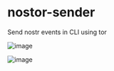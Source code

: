 # nostor-sender
 Send nostr events in CLI using tor
 
 
![image](https://user-images.githubusercontent.com/120996278/214901058-f4eccc4a-f9f5-4806-8869-94c6d6741554.png)

![image](https://user-images.githubusercontent.com/120996278/214901178-171611f2-5bb3-4d16-adf1-c2f22aaad656.png)
